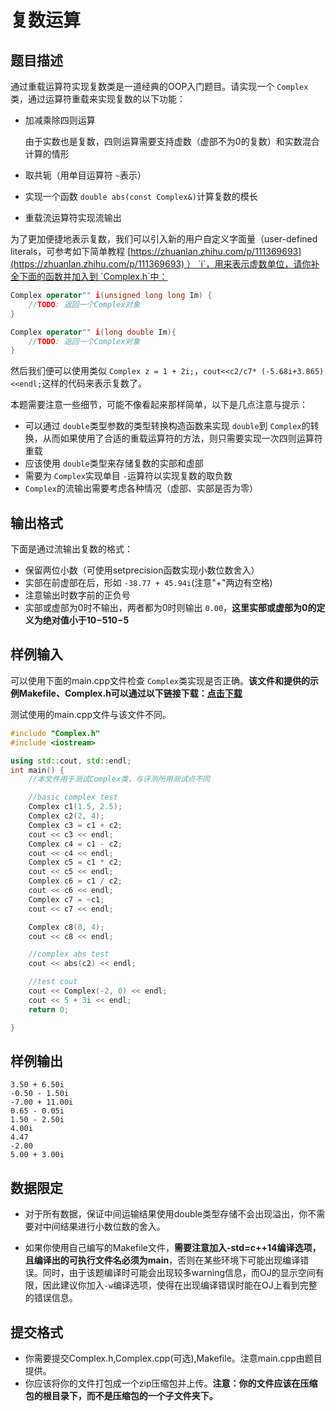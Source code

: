 # 复数运算

## 题目描述

通过重载运算符实现复数类是一道经典的OOP入门题目。请实现一个 `Complex`类，通过运算符重载来实现复数的以下功能：

- 加减乘除四则运算
    
    由于实数也是复数，四则运算需要支持虚数（虚部不为0的复数）和实数混合计算的情形
    
- 取共轭（用单目运算符 `~`表示）
    
- 实现一个函数 `double abs(const Complex&)`计算复数的模长
    
- 重载流运算符实现流输出
    

为了更加便捷地表示复数，我们可以引入新的用户自定义字面量（user-defined literals，可参考如下简单教程 [https://zhuanlan.zhihu.com/p/111369693](https://zhuanlan.zhihu.com/p/111369693) ） `i`，用来表示虚数单位，请你补全下面的函数并加入到 `Complex.h`中：

```cpp
Complex operator"" i(unsigned long long Im) {
    //TODO: 返回一个Complex对象
}

Complex operator"" i(long double Im){
    //TODO: 返回一个Complex对象
}
```

然后我们便可以使用类似 `Complex z = 1 + 2i;`，`cout<<c2/c7* (-5.68i+3.865) <<endl;`这样的代码来表示复数了。

本题需要注意一些细节，可能不像看起来那样简单，以下是几点注意与提示：

- 可以通过 `double`类型参数的类型转换构造函数来实现 `double`到 `Complex`的转换，从而如果使用了合适的重载运算符的方法，则只需要实现一次四则运算符重载
- 应该使用 `double`类型来存储复数的实部和虚部
- 需要为 `Complex`实现单目 `-`运算符以实现复数的取负数
- `Complex`的流输出需要考虑各种情况（虚部、实部是否为零）

## 输出格式

下面是通过流输出复数的格式：

- 保留两位小数（可使用setprecision函数实现小数位数舍入）
- 实部在前虚部在后，形如 `-38.77 + 45.94i`(注意"+"两边有空格)
- 注意输出时数字前的正负号
- 实部或虚部为0时不输出，两者都为0时则输出 `0.00`，**这里实部或虚部为0的定义为绝对值小于10−510−5**

## 样例输入

可以使用下面的main.cpp文件检查 `Complex`类实现是否正确。**该文件和提供的示例Makefile、Complex.h可以通过以下链接下载：[点击下载](https://oj.cs.tsinghua.edu.cn/staticdata/1949.ECkAydOL6bRrrOqL.pub/8loEMMCm8kYO3rnI.download.zip/download.zip)**

测试使用的main.cpp文件与该文件不同。

```cpp
#include "Complex.h"
#include <iostream>

using std::cout, std::endl;
int main() {
    //本文件用于测试Complex类，与评测所用测试点不同

    //basic complex test
    Complex c1(1.5, 2.5);
    Complex c2(2, 4);
    Complex c3 = c1 + c2;
    cout << c3 << endl;
    Complex c4 = c1 - c2;
    cout << c4 << endl;
    Complex c5 = c1 * c2;
    cout << c5 << endl;
    Complex c6 = c1 / c2;
    cout << c6 << endl;
    Complex c7 = ~c1;
    cout << c7 << endl;

    Complex c8(0, 4);
    cout << c8 << endl;

    //complex abs test
    cout << abs(c2) << endl;

    //test cout
    cout << Complex(-2, 0) << endl;
    cout << 5 + 3i << endl;
    return 0;

}
```

## 样例输出

```none
3.50 + 6.50i
-0.50 - 1.50i
-7.00 + 11.00i
0.65 - 0.05i
1.50 - 2.50i
4.00i
4.47
-2.00
5.00 + 3.00i
```

## 数据限定

- 对于所有数据，保证中间运输结果使用double类型存储不会出现溢出，你不需要对中间结果进行小数位数的舍入。
    
- 如果你使用自己编写的Makefile文件，**需要注意加入-std=c++14编译选项，且编译出的可执行文件名必须为main**，否则在某些环境下可能出现编译错误。同时，由于该题编译时可能会出现较多warning信息，而OJ的显示空间有限，因此建议你加入`-w`编译选项，使得在出现编译错误时能在OJ上看到完整的错误信息。
    

## 提交格式

- 你需要提交Complex.h,Complex.cpp(可选),Makefile。注意main.cpp由题目提供。
- 你应该将你的文件打包成一个zip压缩包并上传。**注意：你的文件应该在压缩包的根目录下，而不是压缩包的一个子文件夹下。**
